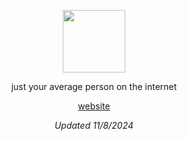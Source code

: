 <p align=center> <img src=https://trampoline.turbowarp.org/avatars/69362531 width=100 /></p>
</p>
<p align=center>
just your average person on the internet
</p>
<p align=center><a href=https://wojtekgame.is-a.dev>website</a></p>
<p align=center><i>Updated 11/8/2024</i></p>
